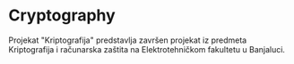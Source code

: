 # Cryptography
Projekat "Kriptografija" predstavlja završen projekat iz predmeta Kriptografija i računarska zaštita na Elektrotehničkom fakultetu u Banjaluci.

